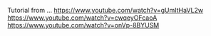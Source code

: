 Tutorial from ...
https://www.youtube.com/watch?v=gUmItHaVL2w
https://www.youtube.com/watch?v=cwqeyOFcaoA
https://www.youtube.com/watch?v=onVp-8BYUSM
